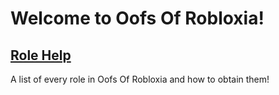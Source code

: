 <h1>Welcome to Oofs Of Robloxia!</h1>

<h2><a href="https://youthfultvman101.github.io/Roles/">Role Help</a></h2>
A list of every role in Oofs Of Robloxia and how to obtain them!

